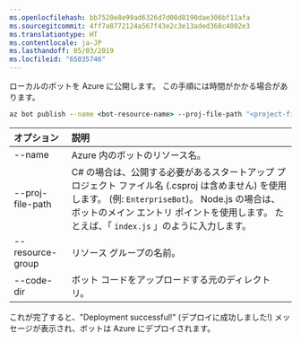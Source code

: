 ```yaml
---
ms.openlocfilehash: bb7520e8e99ad6326d7d00d8190dae306bf11afa
ms.sourcegitcommit: 4ff7a8772124a567f43e2c3e13aded368c4002e3
ms.translationtype: HT
ms.contentlocale: ja-JP
ms.lasthandoff: 05/03/2019
ms.locfileid: "65035746"
---
```

ローカルのボットを Azure に公開します。 この手順には時間がかかる場合があります。

```cmd
az bot publish --name <bot-resource-name> --proj-file-path "<project-file-name>" --resource-group <resource-group-name> --code-dir <directory-path> --verbose --version v4
```

| オプション | 説明 |
|:---|:---|
| --name | Azure 内のボットのリソース名。 |
| --proj-file-path | C# の場合は、公開する必要があるスタートアップ プロジェクト ファイル名 (.csproj は含めません) を使用します。 (例: `EnterpriseBot`)。 Node.js の場合は、ボットのメイン エントリ ポイントを使用します。 たとえば、「 `index.js` 」のように入力します。 |
| --resource-group | リソース グループの名前。 |
| --code-dir | ボット コードをアップロードする元のディレクトリ。 |

これが完了すると、"Deployment successful!" (デプロイに成功しました!) メッセージが表示され、ボットは Azure にデプロイされます。
